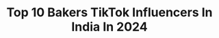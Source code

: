 ---
title: Top 10 Bakers TikTok Influencers In India In 2024
description: >-
  Find top bakers TikTok influencers in India in 2024. Most popular hashtags: #cake #foryoupage #foryou #baker.
platform: TikTok
hits: 114
text_top: Identify the top-rated TikTok profiles on inBeat.
text_bottom: Our database aggregates 114 TikTok influencers like this in India for you to collaborate.
profiles:
  - username: "madhurimasaha5"
    fullname: >-
      Madhurima Saha
    bio: >-
       Baker 💛 15feb 🎂 Siliguri 
    location: "India"
    followers: 5820
    engagement: 893
    commentsToLikes: 0.013738
    id: ckbw4hxb6xkp80j23zkumyd2h
    verified: false
    hashtags: "#cake, #staysafe, #tik, #stayhome"
  - username: "thenextdoorbaker"
    fullname: >-
      The Next Door Baker
    bio: >-
      Baker, covered in flour and chocolate. Everything dessert always 🎂🍰
    location: "India"
    followers: 2196
    engagement: 517
    commentsToLikes: 0.003538
    id: ckdbrtjvoca760j23romiplge
    verified: false
    hashtags: "#desserts, #chocolatelover, #tiktokfoodie, #baking"
  - username: "parth_bajaj"
    fullname: >-
      Parth Bajaj
    bio: >-
      22,Food blogger Chef & baker Tv show host instagram - “parthbajaj” #nagpuritadka
    location: "India"
    followers: 290800
    engagement: 504
    commentsToLikes: 0.006146
    id: ck8toytowoift0j78ts2tffco
    verified: false
    hashtags: "#tiktokchef, #indian, #nagpuritadka, #cake"
  - username: "shiveshbhatia"
    fullname: >-
      Bake With Shivesh
    bio: >-
      I'm a baker & food blogger who loves creating food content. IG- @shivesh17
    location: "India"
    followers: 78400
    engagement: 482
    commentsToLikes: 0.007147
    id: ck8ts7ph2r6m20j78ag3iz6c7
    verified: true
    hashtags: "#fyp, #whatieatinaday, #cookathome, #easyrecipes"
  - username: "yadavbrand775"
    fullname: >-
      #mr_yadav_brand
    bio: >-
      😜
    location: "India"
    followers: 2730
    engagement: 974
    commentsToLikes: 0.023412
    id: ck8rojbz4hkrp0j78qvqto3su
    verified: false
    hashtags: "#comedy, #cg, #cgfem, #cgfam"
  - username: "navi_singh01"
    fullname: >-
      Navi_Singh01
    bio: >-
      Food Lover♥️
    location: "India"
    followers: 95100
    engagement: 1137
    commentsToLikes: 0.002791
    id: ck9k7bei449nb0j78xztlhl0q
    verified: false
    hashtags: "#cakes, #cakecut, #navi, #chococake"
  - username: "zoomtv"
    fullname: >-
      Zoom TV
    bio: >-
      If you got the time, we got the entertainment. Your kind of entertainment.
    location: "India"
    followers: 272900
    engagement: 402
    commentsToLikes: 0.002987
    id: cka637kdw35z30i78zjhyc6ld
    verified: true
    hashtags: "#priyankachopra, #amitabhbachchan, #staysafe, #ruhi"
  - username: "gurikxnc99"
    fullname: >-
      GURBEER KALYAN
    bio: >-
      408🌉 Sc:igkalyan.7
    location: "India"
    followers: 131000
    engagement: 874
    commentsToLikes: 0.000000
    id: ck9epv0leudyy0j78pk5xkrzi
    verified: false
    hashtags: "#mustang, #fresno, #gurbeerkalyan, #foryoupage"
  - username: "sheenuminati000_7"
    fullname: >-
      @sheenuminati_0007
    bio: >-
      follow insta :sheenuminati, motivational vedio
    location: "India"
    followers: 34800
    engagement: 708
    commentsToLikes: 0.000623
    id: ckbqhfjiw2tre0j232b23e8i2
    verified: false
    hashtags: ""
  - username: "shuaibjafri"
    fullname: >-
      Mr. Shuaib ✔️
    bio: >-
      Follow Me on ( Instagram )👆🏻 i will miss you tiktok 😭 😭😭😭
    location: "India"
    followers: 1600000
    engagement: 769
    commentsToLikes: 0.004340
    id: cka0ly2fmsziq0i78baj88v7f
    verified: false
    hashtags: "#fyp, #indian, #tiktokindia, #friend"
---